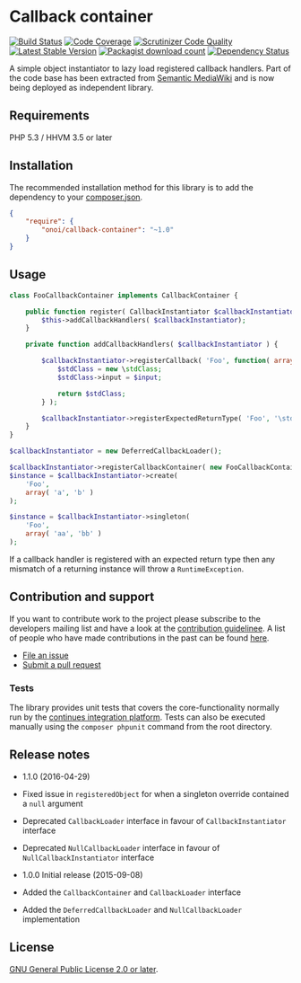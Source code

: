 # Callback container

[![Build Status](https://secure.travis-ci.org/onoi/callback-container.svg?branch=master)](http://travis-ci.org/onoi/callback-container)
[![Code Coverage](https://scrutinizer-ci.com/g/onoi/callback-container/badges/coverage.png?b=master)](https://scrutinizer-ci.com/g/onoi/callback-container/?branch=master)
[![Scrutinizer Code Quality](https://scrutinizer-ci.com/g/onoi/callback-container/badges/quality-score.png?b=master)](https://scrutinizer-ci.com/g/onoi/callback-container/?branch=master)
[![Latest Stable Version](https://poser.pugx.org/onoi/callback-container/version.png)](https://packagist.org/packages/onoi/callback-container)
[![Packagist download count](https://poser.pugx.org/onoi/callback-container/d/total.png)](https://packagist.org/packages/onoi/callback-container)
[![Dependency Status](https://www.versioneye.com/php/onoi:callback-container/badge.png)](https://www.versioneye.com/php/onoi:callback-container)

A simple object instantiator to lazy load registered callback handlers. Part of the
code base has been extracted from [Semantic MediaWiki][smw] and is now being deployed as independent library.

## Requirements

PHP 5.3 / HHVM 3.5 or later

## Installation

The recommended installation method for this library is to add
the dependency to your [composer.json][composer].

```json
{
	"require": {
		"onoi/callback-container": "~1.0"
	}
}
```

## Usage

```php
class FooCallbackContainer implements CallbackContainer {

	public function register( CallbackInstantiator $callbackInstantiator ) {
		$this->addCallbackHandlers( $callbackInstantiator);
	}

	private function addCallbackHandlers( $callbackInstantiator ) {

		$callbackInstantiator->registerCallback( 'Foo', function( array $input ) {
			$stdClass = new \stdClass;
			$stdClass->input = $input;

			return $stdClass;
		} );

		$callbackInstantiator->registerExpectedReturnType( 'Foo', '\stdClass' );
	}
}
```
```php
$callbackInstantiator = new DeferredCallbackLoader();

$callbackInstantiator->registerCallbackContainer( new FooCallbackContainer() );
$instance = $callbackInstantiator->create(
	'Foo',
	array( 'a', 'b' )
);

$instance = $callbackInstantiator->singleton(
	'Foo',
	array( 'aa', 'bb' )
);
```

If a callback handler is registered with an expected return type then any
mismatch of a returning instance will throw a `RuntimeException`.

## Contribution and support

If you want to contribute work to the project please subscribe to the
developers mailing list and have a look at the [contribution guidelinee](/CONTRIBUTING.md). A list
of people who have made contributions in the past can be found [here][contributors].

* [File an issue](https://github.com/onoi/callback-container/issues)
* [Submit a pull request](https://github.com/onoi/callback-container/pulls)

### Tests

The library provides unit tests that covers the core-functionality normally run by the
[continues integration platform][travis]. Tests can also be executed manually using the
`composer phpunit` command from the root directory.

## Release notes

- 1.1.0 (2016-04-29)
 - Fixed issue in `registeredObject` for when a singleton override contained a `null` argument
 - Deprecated `CallbackLoader` interface in favour of `CallbackInstantiator` interface
 - Deprecated `NullCallbackLoader` interface in favour of `NullCallbackInstantiator` interface

- 1.0.0 Initial release (2015-09-08)
 - Added the `CallbackContainer` and `CallbackLoader` interface
 - Added the `DeferredCallbackLoader` and `NullCallbackLoader` implementation

## License

[GNU General Public License 2.0 or later][license].

[composer]: https://getcomposer.org/
[contributors]: https://github.com/onoi/callback-container/graphs/contributors
[license]: https://www.gnu.org/copyleft/gpl.html
[travis]: https://travis-ci.org/onoi/callback-container
[smw]: https://github.com/SemanticMediaWiki/SemanticMediaWiki/
